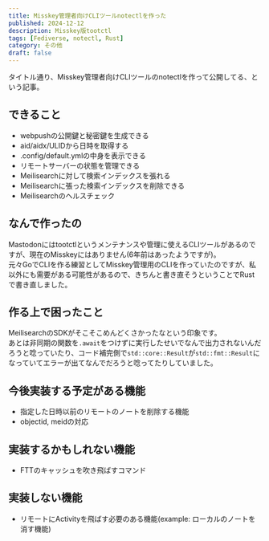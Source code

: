 ```yaml
---
title: Misskey管理者向けCLIツールnotectlを作った
published: 2024-12-12
description: Misskey版tootctl
tags: [Fediverse, notectl, Rust]
category: その他
draft: false
---
```


タイトル通り、Misskey管理者向けCLIツールのnotectlを作って公開してる、という記事。  

## できること
- webpushの公開鍵と秘密鍵を生成できる
- aid/aidx/ULIDから日時を取得する
- .config/default.ymlの中身を表示できる
- リモートサーバーの状態を管理できる
- Meilisearchに対して検索インデックスを張れる
- Meilisearchに張った検索インデックスを削除できる
- Meilisearchのヘルスチェック

## なんで作ったの
Mastodonにはtootctlというメンテナンスや管理に使えるCLIツールがあるのですが、現在のMisskeyにはありません(6年前はあったようですが)。  
元々GoでCLIを作る練習としてMisskey管理用のCLIを作っていたのですが、私以外にも需要がある可能性があるので、きちんと書き直そうということでRustで書き直しました。  

## 作る上で困ったこと
MeilisearchのSDKがそこそこめんどくさかったなという印象です。  
あとは非同期の関数を`.await`をつけずに実行したせいでなんで出力されないんだろうと唸っていたり、コード補完側で`std::core::Result`が`std::fmt::Result`になっていてエラーが出てなんでだろうと唸ってたりしていました。  

## 今後実装する予定がある機能
- 指定した日時以前のリモートのノートを削除する機能
- objectid, meidの対応

## 実装するかもしれない機能
- FTTのキャッシュを吹き飛ばすコマンド

## 実装しない機能
- リモートにActivityを飛ばす必要のある機能(example: ローカルのノートを消す機能)